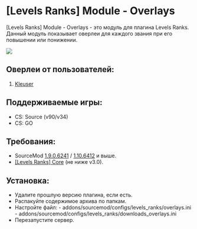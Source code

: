 [Levels Ranks] Module - Overlays
===========================

[Levels Ranks] Module - Overlays - это модуль для плагина Levels Ranks. Данный модуль показывает оверлеи для каждого звания при его повышении или понижении.

<a href="//levels-ranks.ru/content/modules/overlays.jpg"><img src="https://levels-ranks.ru/content/modules/overlays.jpg"/></a>

Оверлеи от пользователей:
-------------------------
1) <a href="//levels-ranks.ru/plugins/other/LR-Overlays-Kleuser.zip">Kleuser</a>

Поддерживаемые игры:
--------------------
- CS: Source (v90/v34)
- CS: GO

Требования:
-----------
- SourceMod <a href="//sourcemod.net/downloads.php?branch=stable">1.9.0.6241</a> / <a href="//sourcemod.net/downloads.php?branch=dev">1.10.6412</a> и выше.
- <a href="https://github.com/levelsranks/levels-ranks-core">[Levels Ranks] Core</a> (не ниже v3.0).

Установка:
----------
- Удалите прошлую версию плагина, если есть.
- Распакуйте содержимое архива по папкам.
- Настройте файл:
        - addons/sourcemod/configs/levels_ranks/overlays.ini
        - addons/sourcemod/configs/levels_ranks/downloads_overlays.ini
- Перезапустите сервер.
```
